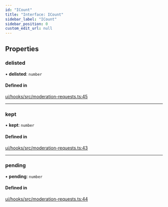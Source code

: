 ```yaml
---
id: "ICount"
title: "Interface: ICount"
sidebar_label: "ICount"
sidebar_position: 0
custom_edit_url: null
---
```


## Properties

### delisted

• **delisted**: `number`

#### Defined in

[ui/hooks/src/moderation-requests.ts:45](https://github.com/AKASHAorg/akasha-core/blob/c052f00c/ui/hooks/src/moderation-requests.ts#L45)

___

### kept

• **kept**: `number`

#### Defined in

[ui/hooks/src/moderation-requests.ts:43](https://github.com/AKASHAorg/akasha-core/blob/c052f00c/ui/hooks/src/moderation-requests.ts#L43)

___

### pending

• **pending**: `number`

#### Defined in

[ui/hooks/src/moderation-requests.ts:44](https://github.com/AKASHAorg/akasha-core/blob/c052f00c/ui/hooks/src/moderation-requests.ts#L44)
